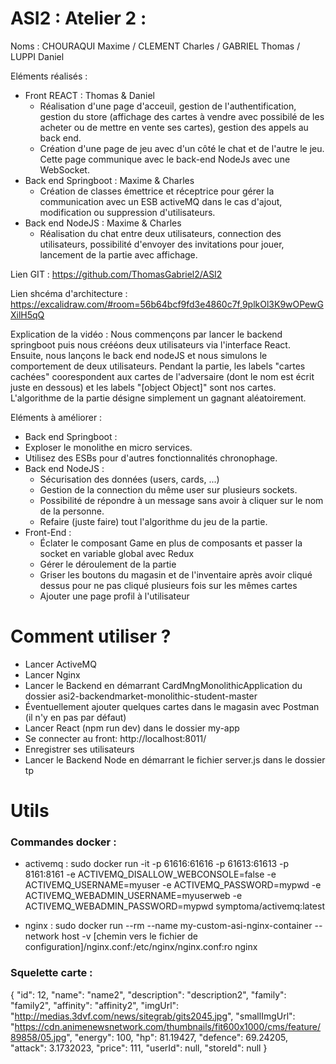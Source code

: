 # ASI2 : Atelier 2 : 

Noms : CHOURAQUI Maxime / CLEMENT Charles / GABRIEL Thomas / LUPPI Daniel

Eléments réalisés : 
- Front REACT : Thomas & Daniel
  - Réalisation d'une page d'acceuil, gestion de l'authentification, gestion du store (affichage des cartes à vendre avec possibilé de les acheter ou de mettre en vente ses cartes), gestion des appels au back end.
  - Création d'une page de jeu avec d'un côté le chat et de l'autre le jeu. Cette page communique avec le back-end NodeJs avec une WebSocket.
- Back end Springboot : Maxime & Charles
  - Création de classes émettrice et réceptrice pour gérer la communication avec un ESB activeMQ dans le cas d'ajout, modification ou suppression d'utilisateurs.
- Back end NodeJS : Maxime & Charles
  - Réalisation du chat entre deux utilisateurs, connection des utilisateurs, possibilité d'envoyer des invitations pour jouer, lancement de la partie avec affichage.

Lien GIT : https://github.com/ThomasGabriel2/ASI2

Lien shcéma d'architecture : https://excalidraw.com/#room=56b64bcf9fd3e4860c7f,9plkOl3K9wOPewGXilH5qQ

Explication de la vidéo :
Nous commençons par lancer le backend springboot puis nous crééons deux utilisateurs via l'interface React. Ensuite, nous lançons le back end nodeJS et nous simulons le comportement de deux utilisateurs.
Pendant la partie, les labels "cartes cachées" coorespondent aux cartes de l'adversaire (dont le nom est écrit juste en dessous) et les labels "[object Object]" sont nos cartes. L'algorithme de la partie désigne simplement un gagnant aléatoirement.

Eléments à améliorer :
-  Back end Springboot :
  - Exploser le monolithe en micro services.
  - Utilisez des ESBs pour d'autres fonctionnalités chronophage.
- Back end NodeJS :
  - Sécurisation des données (users, cards, ...)
  - Gestion de la connection du même user sur plusieurs sockets.
  - Possibilité de répondre à un message sans avoir à cliquer sur le nom de la personne.
  - Refaire (juste faire) tout l'algorithme du jeu de la partie.
- Front-End :
  - Éclater le composant Game en plus de composants et passer la socket en variable global avec Redux
  - Gérer le déroulement de la partie
  - Griser les boutons du magasin et de l'inventaire après avoir cliqué dessus pour ne pas cliqué plusieurs fois sur les mêmes cartes
  - Ajouter une page profil à l'utilisateur

# Comment utiliser ?

- Lancer ActiveMQ
- Lancer Nginx
- Lancer le Backend en démarrant CardMngMonolithicApplication du dossier asi2-backendmarket-monolithic-student-master
- Éventuellement ajouter quelques cartes dans le magasin avec Postman (il n'y en pas par défaut)
- Lancer React (npm run dev) dans le dossier my-app
- Se connecter au front: http://localhost:8011/
- Enregistrer ses utilisateurs
- Lancer le Backend Node en démarrant le fichier server.js dans le dossier tp



# Utils

### Commandes docker : 
- activemq : sudo docker run -it -p 61616:61616 -p 61613:61613 -p 8161:8161 -e ACTIVEMQ_DISALLOW_WEBCONSOLE=false -e ACTIVEMQ_USERNAME=myuser -e ACTIVEMQ_PASSWORD=mypwd -e ACTIVEMQ_WEBADMIN_USERNAME=myuserweb -e ACTIVEMQ_WEBADMIN_PASSWORD=mypwd symptoma/activemq:latest

- nginx : sudo docker run --rm --name my-custom-asi-nginx-container --network host -v [chemin vers le fichier de configuration]/nginx.conf:/etc/nginx/nginx.conf:ro nginx

### Squelette carte : 
{
        "id": 12,
        "name": "name2",
        "description": "description2",
        "family": "family2",
        "affinity": "affinity2",
        "imgUrl": "http://medias.3dvf.com/news/sitegrab/gits2045.jpg",
        "smallImgUrl": "https://cdn.animenewsnetwork.com/thumbnails/fit600x1000/cms/feature/89858/05.jpg",
        "energy": 100,
        "hp": 81.19427,
        "defence": 69.24205,
        "attack": 3.1732023,
        "price": 111,
        "userId": null,
        "storeId": null
    }
